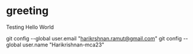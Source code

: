 # greeting
Testing Hello World


git config --global user.email "harikrshnan.ramut@gmail.com"
git config --global user.name "Harikrishnan-mca23"
